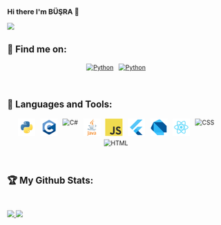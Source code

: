### Hi there I'm BÜŞRA 👋

![](https://visitor-badge.laobi.icu/badge?page_id=busraustunel.busraustunel) 



## :email: Find me on:

<!--
[<img align="left" alt="busraustunel" width="40px" src="https://raw.githubusercontent.com/iconic/open-iconic/master/svg/globe.svg" />][website]
[<img align="left" alt="busraustunel | LinkedIn" width="40px" src="https://cdn.jsdelivr.net/npm/simple-icons@v3/icons/linkedin.svg" />][linkedin]
[<img align="left" alt="busraustunel | Mail" width="40px" src="https://cdn.jsdelivr.net/npm/simple-icons@v3/icons/gmail.svg" />][mail]
-->

<p align="center">
 <a href="https://www.linkedin.com/in/busraustunel" target="_blank" rel="noopener noreferrer"> <img src="https://cdn-icons-png.flaticon.com/512/174/174857.png" alt="Python" height="40" style="vertical-align:top; margin:4px"></a>
 <a href="mailto:bussraustunel@gmail.com"> <img src="https://cdn-icons-png.flaticon.com/512/726/726623.png" alt="Python" height="40" style="vertical-align:top; margin:4px"></a> 
</p>

<br />


## 🧰 Languages and Tools:
<p align="center">
<img src="https://raw.githubusercontent.com/github/explore/80688e429a7d4ef2fca1e82350fe8e3517d3494d/topics/python/python.png" alt="Python" height="40" style="vertical-align:top; margin:4px">
<img src="https://raw.githubusercontent.com/github/explore/80688e429a7d4ef2fca1e82350fe8e3517d3494d/topics/c/c.png" alt="C" height="40" style="vertical-align:top; margin:4px">
<img src="https://github.com/abrahamcalf/programming-languages-logos/blob/master/src/csharp/csharp.png" alt="C#" height="40" style="vertical-align:top; margin:4px">
<img src="https://raw.githubusercontent.com/github/explore/80688e429a7d4ef2fca1e82350fe8e3517d3494d/topics/java/java.png" alt="Java" height="40" style="vertical-align:top; margin:4px">
 <img src="https://raw.githubusercontent.com/github/explore/80688e429a7d4ef2fca1e82350fe8e3517d3494d/topics/javascript/javascript.png" alt="Javascript" height="40" style="vertical-align:top; margin:4px">
<img src="https://raw.githubusercontent.com/github/explore/80688e429a7d4ef2fca1e82350fe8e3517d3494d/topics/flutter/flutter.png" alt="Flutter" height="40" style="vertical-align:top; margin:4px">
<img src="https://raw.githubusercontent.com/github/explore/80688e429a7d4ef2fca1e82350fe8e3517d3494d/topics/dart/dart.png" alt="Dart" height="40" style="vertical-align:top; margin:4px">
<img src="https://raw.githubusercontent.com/github/explore/80688e429a7d4ef2fca1e82350fe8e3517d3494d/topics/react/react.png" alt="React" height="40" style="vertical-align:top; margin:4px">
<img src="https://github.com/abrahamcalf/programming-languages-logos/blob/master/src/css/css.png" alt="CSS" height="40" style="vertical-align:top; margin:4px">
 <img src="https://github.com/abrahamcalf/programming-languages-logos/blob/master/src/html/html.png" alt="HTML" height="40" style="vertical-align:top; margin:4px">
 
                                                                                                                               

</p>

<br />

## :trophy: My Github Stats:

<br/>
<p align="left">
  <a href="https://github.com/busraustunel">
  <img width="49.5%" src="https://github-readme-stats.vercel.app/api?username=busraustunel&show_icons=true&theme=gruvbox&hide_border=true" />
    <img width="49.5%" src="https://github-readme-streak-stats.herokuapp.com/?user=busraustunel&theme=gruvbox&hide_border=true" />
  </a>
</p>
<br>



[linkedin]: https://linkedin.com/in/busraustunel
[mail]: mailto:bussraustunel@gmail.com
